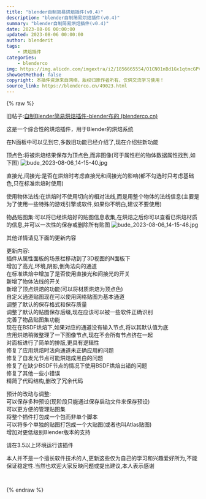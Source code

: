```yaml
---
title: "blender自制简易烘焙插件(v0.4)"
description: "blender自制简易烘焙插件(v0.4)"
summary: "blender自制简易烘焙插件(v0.4)"
date: 2023-08-06 00:00:00
updated: 2023-08-06 00:00:00
author: blenderit
tags: 
    - 烘焙插件
categories:
    - blenderco
img: https://img.alicdn.com/imgextra/i2/1856665554/O1CN01nBd1Gx1qtmcGPVcXR_!!1856665554.jpg
showGetMethod: false
copyright: 本插件资源来自网络，版权归原作者所有，仅供交流学习使用！
source_link: https://blenderco.cn/49023.html
---
```


{% raw %}
<p>旧帖子:<a href="https://blenderco.cn/48099.html">自制Blender简易烘焙插件-blender布的 (blenderco.cn)</a></p><p>这是一个综合性的烘焙插件，用于Blender的烘焙系统</p><p>在N面板中可以见到它,多数旧功能已经介绍了,现在介绍些新功能</p><p>顶点色:将被烘焙结果保存为顶点色,而非图像(可于属性栏的物体数据属性找到,如下图) <img src="https://img.alicdn.com/imgextra/i2/1856665554/O1CN01nBd1Gx1qtmcGPVcXR_!!1856665554.jpg" alt="bude_2023-08-06_14-15-40.jpg"></p><p>直接光,间接光:是否在烘焙时考虑直接光和间接光的影响(都不勾选时只考虑基础色,只在标准烘焙时使用)</p><p>使用物体法线:在烘焙时不使用切向的相对法线,而是用整个物体的法线信息(主要是为了使用一些特殊的游戏引擎或软件,如果你不明白,建议不要使用)</p><p>物品贴图集:可以将已经烘焙好的贴图信息收集,在烘焙之后你可以查看已烘焙材质的信息,并可以一次性的保存或删除所有贴图 <img src="https://img.alicdn.com/imgextra/i4/1856665554/O1CN01QLgoRF1qtmcDvTkBD_!!1856665554.jpg" alt="bude_2023-08-06_14-15-46.jpg"></p><p>其他详情请见下面的更新内容</p><p>更新内容:<br>
插件从属性面板的场景栏移动到了3D视图的N面板下<br>
增加了高光,环境,阴影,倒角法向的通道<br>
在标准烘焙中增加了是否使用直接光和间接光的开关<br>
新增了物体法线的开关<br>
新增了顶点烘焙的功能(可以将材质烘焙为顶点色)<br>
自定义通道贴图现在可以使用网格贴图为基本通道<br>
调整了默认的保存格式和保存质量<br>
调整了默认的贴图保存后缀,现在应该可以被一些软件正确识别<br>
完善了物品贴图集功能<br>
现在在BSDF烘焙下,如果对应的通道没有输入节点,将以其默认值为底<br>
应用烘焙稍微整理了一下图像节点,现在不会所有节点挤在一起<br>
对面板进行了简单的排版,更具有逻辑性<br>
修复了应用烘焙时法向通道未正确应用的问题<br>
修复了自发光节点可能烘焙成黑白的问题<br>
修复了在缺少BSDF节点的情况下使用BSDF烘焙出错的问题<br>
修复了其他一些小错误<br>
精简了代码结构,删改了冗余代码</p><p>预计的改动与调整:<br>
可以保存多种预设(现阶段只能通过保存启动文件来保存预设)<br>
可以更方便的管理贴图集<br>
将整个插件打包成一个包而非单个脚本<br>
可以将多个单独的贴图打包成一个大贴图(或者也叫Atlas贴图)<br>
增加对更低级别Blender版本的支持</p><p>请在3.5以上环境运行该插件</p><p>本人并不是一个擅长软件技术的人,更新这些仅为自己的学习和兴趣爱好所为,不能保证稳定性.当然也欢迎大家反映问题或提出建议,本人表示感谢</p><p> </p>
<div style="display: none">blenderco</div>
{% endraw %}